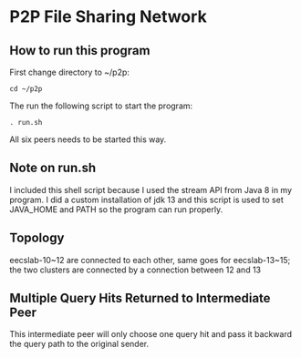 # P2P File Sharing Network

## How to run this program

First change directory to ~/p2p:  
```shell script
cd ~/p2p
```  
The run the following script to start the program:  
```shell script
. run.sh
```

All six peers needs to be started this way.

## Note on run.sh

I included this shell script because I used the stream API from Java 8 in my program. I did a custom installation of jdk
13 and this script is used to set JAVA_HOME and PATH so the program can run properly.

## Topology

eecslab-10~12 are connected to each other, same goes for eecslab-13~15; the two clusters are connected by a connection 
between 12 and 13

## Multiple Query Hits Returned to Intermediate Peer

This intermediate peer will only choose one query hit and pass it backward the query path to the original sender.